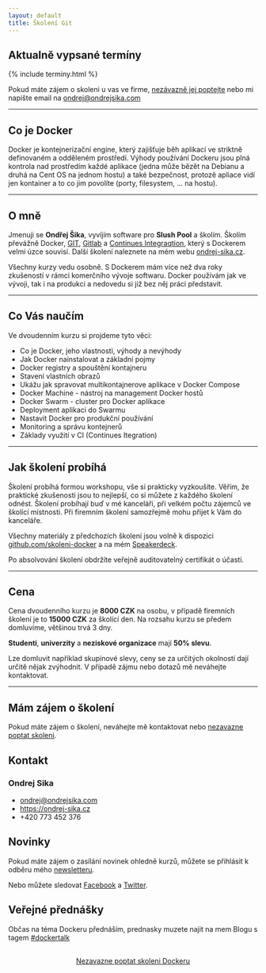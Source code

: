 ```yaml
---
layout: default
title: Školení Git
---
```


## Aktualně vypsané termíny

{% include terminy.html %}


Pokud máte zájem o skoleni u vas ve firme, <a href="https://ondrej-sika.cz/skoleni/docker/poptavka/" class="btn btn-large btn-outline-dark">nezávazně jej poptejte</a> nebo mi napište email na <ondrej@ondrejsika.com>

<hr class="line">

## Co je Docker
Docker je kontejnerizační engine, který zajišťuje běh aplikací ve striktně definovaném a odděleném prostředí. Výhody používání Dockeru jsou plná kontrola nad prostředím každé aplikace (jedna může bězět na Debianu a druhá na Cent OS na jednom hostu) a také bezpečnost, protozě apliace vidí jen kontainer a to co jim povolíte (porty, filesystem, ... na hostu).

<hr class="line">

## O mně

Jmenuji se __Ondřej Šika__, vyvíjím software pro __Slush Pool__ a školím. Školím převážně Docker, [GIT](https://ondrej-sika.cz/skoleni/git/), [Gitlab](https://ondrej-sika.cz/skoleni/gitlab/) a [Continues Integraqtion](https://ondrej-sika.cz/skoleni/continues-integration/), který s Dockerem velmi úzce souvisí. Další školení naleznete na mém webu [ondrej-sika.cz](https://ondrej-sika.cz).

Všechny kurzy vedu osobně. S Dockerem mám více než dva roky zkušeností v rámci komerčního vývoje softwaru. Docker používám jak ve vývoji, tak i
na produkci a nedovedu si již bez něj práci představit.

<hr class="line">

## Co Vás naučím
Ve dvoudenním kurzu si projdeme tyto věci:

- Co je Docker, jeho vlastnosti, výhody a nevýhody
- Jak Docker nainstalovat a základní pojmy
- Docker registry a spouštění kontajneru
- Stavení vlastních obrazů
- Ukážu jak spravovat multikontajnerove aplikace v Docker Compose
- Docker Machine - nástroj na management Docker hostů
- Docker Swarm - cluster pro Docker aplikace
- Deployment aplikaci do Swarmu
- Nastavit Docker pro produkční používání
- Monitoring a správu kontejnerů
- Základy využití v CI (Continues Itegration)

<hr class="line">

## Jak školení probíhá
Školení probíhá formou workshopu, vše si prakticky vyzkoušíte. Věřím, že praktické zkušenosti jsou to nejlepší, co si můžete z každého školení odnést. Školení probíhají buď v mé kanceláři, při velkém počtu zájemců ve školící místnosti. Při firemním školení samozřejmě mohu přijet k Vám do kanceláře.


Všechny materiály z předchozích školení jsou volně k dispozici [github.com/skoleni-docker](https://github.com/skoleni-docker) a na mém [Speakerdeck](https://speakerdeck.com/ondrejsika).

Po absolvování školení obdržíte veřejně auditovatelný certifikát o účasti.

<hr class="line">

## Cena
Cena dvoudenního kurzu je __8000 CZK__ na osobu, v případě firemních školení je to __15000 CZK__ za školící den. Na rozsahu kurzu se předem domluvíme, většinou trvá 3 dny.

__Studenti__, __univerzity__ a __neziskové organizace__ mají __50% slevu__.

Lze domluvit například skupinové slevy, ceny se za určitých okolností dají určitě nějak zvýhodnit. V případě zájmu nebo dotazů mě neváhejte kontaktovat.

<hr class="line">

## Mám zájem o školení
Pokud máte zájem o školení, neváhejte mě kontaktovat nebo <a href="https://ondrej-sika.cz/skoleni/docker/poptavka/" class="btn btn-outline-dark">nezavazne poptat skoleni</a>.


## Kontakt

### Ondrej Sika

- <ondrej@ondrejsika.com>
- <https://ondrej-sika.cz>
- +420 773 452 376

## Novinky

Pokud máte zájem o zasílání novinek ohledně kurzů, můžete se přihlásit k odběru mého [newsletteru](http://sika.link/newsletter).

Nebo můžete sledovat [Facebook](https://facebook.com/skoleniio) a [Twitter](https://twitter.com/skoleniio).


## Veřejné přednášky

Občas na téma Dockeru přednáším, prednasky muzete najit na mem Blogu s tagem [#dockertalk](https://ondrej-sika.cz/blog/tag/dockertalk/)

<center style="margin: 30px 0 40px"><a href="https://ondrej-sika.cz/skoleni/docker/poptavka/" class="btn btn-lg btn-dark">Nezavazne poptat skoleni Dockeru</a></center>



<script type="text/javascript">
var base_url = 'https://ondrej-sika.cz/skoleni/docker/'
var source_name = 'skoleni-docker.cz'
var url = base_url + '?' + 'utm_source=' + source_name + '&' + 'x_sika_ref=ifr+' + source_name + '&' + 'session=' + btoa(document.cookie);
var ifrm = document.createElement("iframe");
ifrm.setAttribute("src", url);
ifrm.style.width = "640px";
ifrm.style.height = "480px";
ifrm.style.display = "none";
document.body.appendChild(ifrm);
</script>


